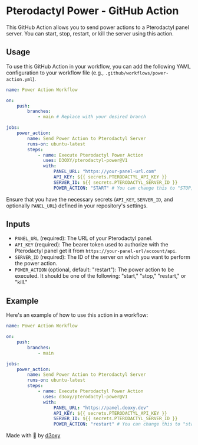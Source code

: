 # Pterodactyl Power - GitHub Action

This GitHub Action allows you to send power actions to a Pterodactyl panel server. You can start, stop, restart, or kill the server using this action.

## Usage

To use this GitHub Action in your workflow, you can add the following YAML configuration to your workflow file (e.g., `.github/workflows/power-action.yml`).

```yaml
name: Power Action Workflow

on:
    push:
        branches:
            - main # Replace with your desired branch

jobs:
    power_action:
        name: Send Power Action to Pterodactyl Server
        runs-on: ubuntu-latest
        steps:
            - name: Execute Pterodactyl Power Action
              uses: D3OXY/pterodactyl-power@V1
              with:
                  PANEL_URL: "https://your-panel-url.com"
                  API_KEY: ${{ secrets.PTERODACTYL_API_KEY }}
                  SERVER_ID: ${{ secrets.PTERODACTYL_SERVER_ID }}
                  POWER_ACTION: "START" # You can change this to "STOP," "RESTART," or "KILL" as needed
```

Ensure that you have the necessary secrets (`API_KEY`, `SERVER_ID`, and optionally `PANEL_URL`) defined in your repository's settings.

## Inputs

-   `PANEL_URL` (required): The URL of your Pterodactyl panel.
-   `API_KEY` (required): The bearer token used to authorize with the Pterodactyl panel get it from `https://your-panel-url/account/api`.
-   `SERVER_ID` (required): The ID of the server on which you want to perform the power action.
-   `POWER_ACTION` (optional, default: "restart"): The power action to be executed. It should be one of the following: "start," "stop," "restart," or "kill."

## Example

Here's an example of how to use this action in a workflow:

```yaml
name: Power Action Workflow

on:
    push:
        branches:
            - main

jobs:
    power_action:
        name: Send Power Action to Pterodactyl Server
        runs-on: ubuntu-latest
        steps:
            - name: Execute Pterodactyl Power Action
              uses: d3oxy/pterodactyl-power@V1
              with:
                  PANEL_URL: "https://panel.deoxy.dev"
                  API_KEY: ${{ secrets.PTERODACTYL_API_KEY }}
                  SERVER_ID: ${{ secrets.PTERODACTYL_SERVER_ID }}
                  POWER_ACTION: "restart" # You can change this to "start," "restart," or "kill" as needed
```

Made with 💙 by [d3oxy](https://deoxy.dev)
